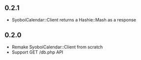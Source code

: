 ## 0.2.1
* SyoboiCalendar::Client returns a Hashie::Mash as a response

## 0.2.0
* Remake SyoboiCalendar::Client from scratch
* Support GET /db.php API
